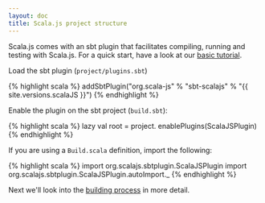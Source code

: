 ```yaml
---
layout: doc
title: Scala.js project structure
---
```



Scala.js comes with an sbt plugin that facilitates compiling, running and testing with Scala.js. For a quick start, 
have a look at our [basic tutorial](../tutorial/basic/).

Load the sbt plugin (`project/plugins.sbt`)

{% highlight scala %}
addSbtPlugin("org.scala-js" % "sbt-scalajs" % "{{ site.versions.scalaJS }}")
{% endhighlight %}

Enable the plugin on the sbt project (`build.sbt`):

{% highlight scala %}
lazy val root = project.
  enablePlugins(ScalaJSPlugin)
{% endhighlight %}

If you are using a `Build.scala` definition, import the following:

{% highlight scala %}
import org.scalajs.sbtplugin.ScalaJSPlugin
import org.scalajs.sbtplugin.ScalaJSPlugin.autoImport._
{% endhighlight %}

Next we'll look into the [building process](building.html) in more detail.
